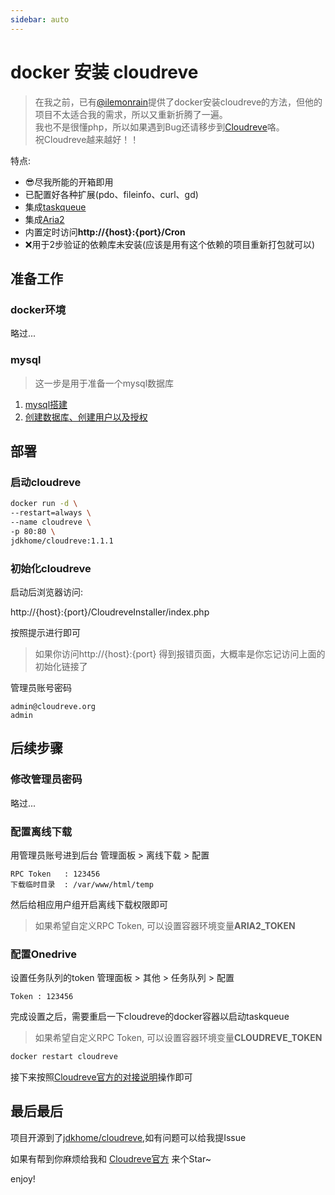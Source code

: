 ```yaml
---
sidebar: auto
---
```


# docker 安装 cloudreve

> 在我之前，已有[@ilemonrain](https://hub.docker.com/r/ilemonrain/cloudreve/)提供了docker安装cloudreve的方法，但他的项目不太适合我的需求，所以又重新折腾了一遍。  
> 我也不是很懂php，所以如果遇到Bug还请移步到[Cloudreve](https://github.com/cloudreve/Cloudreve)咯。  
> 祝Cloudreve越来越好！！

特点:

- 😎尽我所能的开箱即用
- 已配置好各种扩展(pdo、fileinfo、curl、gd)
- 集成[taskqueue](https://github.com/cloudreve/taskqueue)
- 集成[Aria2](http://aria2.github.io/)
- 内置定时访问**http://{host}:{port}/Cron**
- ❌用于2步验证的依赖库未安装(应该是用有这个依赖的项目重新打包就可以)

## 准备工作

### docker环境

略过...

### mysql

> 这一步是用于准备一个mysql数据库

1. [mysql搭建](/dev-ops/deploy/database.html#mysql)
2. [创建数据库、创建用户以及授权](/mysql/mysql-create-db-and-user.html)

## 部署

### 启动cloudreve

```sh
docker run -d \
--restart=always \
--name cloudreve \
-p 80:80 \
jdkhome/cloudreve:1.1.1
```

### 初始化cloudreve

启动后浏览器访问: 

http://{host}:{port}/CloudreveInstaller/index.php

按照提示进行即可

> 如果你访问http://{host}:{port} 得到报错页面，大概率是你忘记访问上面的初始化链接了

管理员账号密码

```
admin@cloudreve.org
admin
```

## 后续步骤

### 修改管理员密码

略过...

### 配置离线下载

用管理员账号进到后台 管理面板 > 离线下载 > 配置

```
RPC Token   : 123456
下载临时目录  : /var/www/html/temp
```

然后给相应用户组开启离线下载权限即可

> 如果希望自定义RPC Token, 可以设置容器环境变量**ARIA2_TOKEN**

### 配置Onedrive

设置任务队列的token 管理面板 > 其他 > 任务队列 > 配置

```
Token : 123456
```
完成设置之后，需要重启一下cloudreve的docker容器以启动taskqueue

> 如果希望自定义RPC Token, 可以设置容器环境变量**CLOUDREVE_TOKEN**

```sh
docker restart cloudreve
```

接下来按照[Cloudreve官方的对接说明](https://github.com/cloudreve/Cloudreve/wiki/Onedrive%E5%AF%B9%E6%8E%A5%E8%AF%B4%E6%98%8E)操作即可

## 最后最后

项目开源到了[jdkhome/cloudreve](https://github.com/jdkhome/cloudreve),如有问题可以给我提Issue

如果有帮到你麻烦给我和 [Cloudreve官方](https://github.com/cloudreve/Cloudreve) 来个Star~

enjoy!


